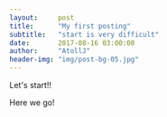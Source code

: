 ```yaml
---
layout:     post
title:      "My first posting"
subtitle:   "start is very difficult"
date:       2017-08-16 03:00:00
author:     "AtollJ"
header-img: "img/post-bg-05.jpg"
---
```


<p>Let's start!!</p>
<p>Here we go!</p>

